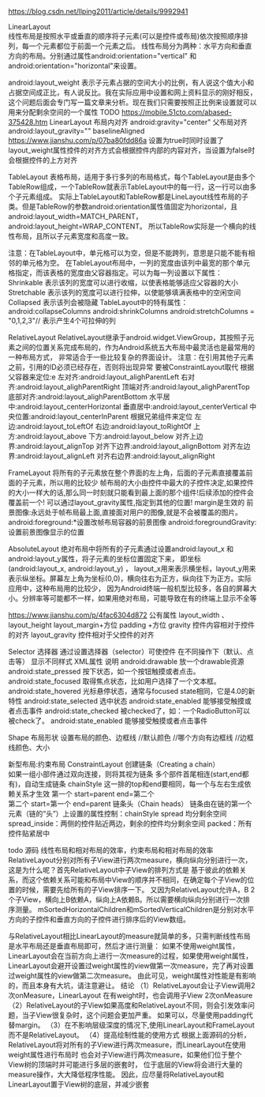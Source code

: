 https://blog.csdn.net/llping2011/article/details/9992941

LinearLayout  
  线性布局是按照水平或垂直的顺序将子元素(可以是控件或布局)依次按照顺序排列，每一个元素都位于前面一个元素之后。
  线性布局分为两种：水平方向和垂直方向的布局。分别通过属性android:orientation="vertical" 和 android:orientation="horizontal"来设置。
  
  android:layout_weight 表示子元素占据的空间大小的比例，有人说这个值大小和占据空间成正比，有人说反比。我在实际应用中设置和网上资料显示的刚好相反，
  这个问题后面会专门写一篇文章来分析。现在我们只需要按照正比例来设置就可以
    用来分配剩余空间的一个属性
   TODO https://mobile.51cto.com/abased-375428.htm
LinearLayout
布局内对齐
android:gravity="center"
父布局对齐
android:layout_gravity=""
baselineAligned   https://www.jianshu.com/p/07ba80fdd86a
  设置为true时同时设置了layout_weight属性控件的对齐方式会根据控件内部的内容对齐，当设置为false时会根据控件的上方对齐

TableLayout 
表格布局，适用于多行多列的布局格式，每个TableLayout是由多个TableRow组成，一个TableRow就表示TableLayout中的每一行，这一行可以由多个子元素组成。
实际上TableLayout和TableRow都是LineLayout线性布局的子类。但是TableRow的参数android:orientation属性值固定为horizontal，且android:layout_width=MATCH_PARENT，android:layout_height=WRAP_CONTENT。
所以TableRow实际是一个横向的线性布局，且所以子元素宽度和高度一致。

注意：在TableLayout中，单元格可以为空，但是不能跨列，意思是只能不能有相邻的单元格为空。
 在TableLayout布局中，一列的宽度由该列中最宽的那个单元格指定，而该表格的宽度由父容器指定。可以为每一列设置以下属性：
Shrinkable 表示该列的宽度可以进行收缩，以使表格能够适应父容器的大小
Stretchable 表示该列的宽度可以进行拉伸，以使能够填满表格中的空闲空间
Collapsed 表示该列会被隐藏
TableLayout中的特有属性：
android:collapseColumns
android:shrinkColumns
 android:stretchColumns = "0,1,2,3"// 表示产生4个可拉伸的列


RelativeLayout
RelativeLayout继承于android.widget.ViewGroup，其按照子元素之间的位置关系完成布局的，作为Android系统五大布局中最灵活也是最常用的一种布局方式，
非常适合于一些比较复杂的界面设计。
注意：在引用其他子元素之前，引用的ID必须已经存在，否则将出现异常
   要被ConstraintLayout取代
根据父容器来定位:e
左对齐:android:layout_alighParentLeft
右对齐:android:layout_alighParentRight
顶端对齐:android:layout_alighParentTop
底部对齐:android:layout_alighParentBottom
水平居中:android:layout_centerHorizontal
垂直居中:android:layout_centerVertical
中央位置:android:layout_centerInParent
根据兄弟组件来定位
左边:android:layout_toLeftOf
右边:android:layout_toRightOf
上方:android:layout_above
下方:android:layout_below
对齐上边界:android:layout_alignTop
对齐下边界:android:layout_alignBottom
对齐左边界:android:layout_alignLeft
对齐右边界:android:layout_alignRight


FrameLayout
将所有的子元素放在整个界面的左上角，后面的子元素直接覆盖前面的子元素，所以用的比较少
帧布局的大小由控件中最大的子控件决定,如果控件的大小一样大的话,那么同一时刻就只能看到最上面的那个组件!后续添加的控件会覆盖前一个!
可以通过layout_gravity属性,指定到其他的位置!   margin是生效的
前景图像:永远处于帧布局最上面,直接面对用户的图像,就是不会被覆盖的图片。
android:foreground:*设置改帧布局容器的前景图像
android:foregroundGravity:设置前景图像显示的位置

AbsoluteLayout
绝对布局中将所有的子元素通过设置android:layout_x 和 android:layout_y属性，将子元素的坐标位置固定下来，
  即坐标(android:layout_x, android:layout_y) ，
  layout_x用来表示横坐标，layout_y用来表示纵坐标。屏幕左上角为坐标(0,0)，横向往右为正方，纵向往下为正方。实际应用中，这种布局用的比较少，
  因为Android终端一般机型比较多，各自的屏幕大小。分辨率等可能都不一样，如果用绝对布局，可能导致在有的终端上显示不全等
  
  https://www.jianshu.com/p/4fac6304d872
 公有属性
 layout_width 、layout_height
 layout_margin+方位
 padding +方位
 gravity    控件内容相对于控件的对齐
 layout_gravity  控件相对于父控件的对齐
 
 Selector 选择器  通过设置选择器（selector）可使控件 在不同操作下（默认、点击等） 显示不同样式
 XML属性	说明
 android:drawable	放一个drawable资源
 android:state_pressed	按下状态，如一个按钮触摸或者点击。
 android:state_focused	取得焦点状态，比如用户选择了一个文本框。
 android:state_hovered	光标悬停状态，通常与focused state相同，它是4.0的新特性
 android:state_selected	选中状态
 android:state_enabled	能够接受触摸或者点击事件
 android:state_checked	被checked了，如：一个RadioButton可以被check了。
 android:state_enabled	能够接受触摸或者点击事件
 
 Shape 布局形状  设置布局的颜色、边框线
 //默认颜色
 <solid android:color="#876543"/>
 //哪个方向有边框线
   <padding
         android:bottom="0dp"
         android:left="1dp"
         android:right="1dp"
         android:top="1dp" />
      //边框线颜色、大小
     <stroke
         android:width="1dp"
         android:color="#000000" />
  
新型布局:约束布局
ConstraintLayout
  创建链条（Creating a chain）  
  如果一组小部件通过双向连接，则将其视为链条   多个部件首尾相连(start,end都有)，自动生成链条
  chainStyle   这一排的top和end要相同，每一个与左右生成依赖关系才生效 第一个 start=parent end=第二个   
     第二个 start=第一个 end=parent
  链条头（Chain heads）
  链条由在链的第一个元素（链的“头”）上设置的属性控制：chainStyle
    spread  均分剩余空间
    spread_inside：两侧的控件贴近两边，剩余的控件均分剩余空间
   packed：所有控件贴紧居中




todo 源码
线性布局和相对布局的效率，约束布局和相对布局的效率
RelativeLayout分别对所有子View进行两次measure，横向纵向分别进行一次，这是为什么呢？首先RelativeLayout中子View的排列方式是
基于彼此的依赖关系，而这个依赖关系可能和布局中View的顺序并不相同，在确定每个子View的位置的时候，需要先给所有的子View排序一下。
又因为RelativeLayout允许A，B 2个子View，横向上B依赖A，纵向上A依赖B。所以需要横向纵向分别进行一次排序测量。 
mSortedHorizontalChildren和mSortedVerticalChildren是分别对水平方向的子控件和垂直方向的子控件进行排序后的View数组。

与RelativeLayout相比LinearLayout的measure就简单的多，只需判断线性布局是水平布局还是垂直布局即可，然后才进行测量：
  如果不使用weight属性，LinearLayout会在当前方向上进行一次measure的过程，如果使用weight属性，
  LinearLayout会避开设置过weight属性的view做第一次measure，完了再对设置过weight属性的view做第二次measure。
  由此可见，weight属性对性能是有影响的，而且本身有大坑，请注意避让。
结论
（1）RelativeLayout会让子View调用2次onMeasure，LinearLayout 在有weight时，也会调用子View 2次onMeasure
（2）RelativeLayout的子View如果高度和RelativeLayout不同，则会引发效率问题，当子View很复杂时，这个问题会更加严重。
  如果可以，尽量使用padding代替margin。
（3）在不影响层级深度的情况下,使用LinearLayout和FrameLayout而不是RelativeLayout。
（4）提高绘制性能的使用方式
根据上面源码的分析，RelativeLayout将对所有的子View进行两次measure，而LinearLayout在使用weight属性进行布局时
  也会对子View进行两次measure，如果他们位于整个View树的顶端时并可能进行多层的嵌套时，
  位于底层的View将会进行大量的measure操作，大大降低程序性能。
  因此，应尽量将RelativeLayout和LinearLayout置于View树的底层，并减少嵌套


